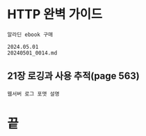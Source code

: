# HTTP 완벽 가이드
```
알라딘 ebook 구매
```

```
2024.05.01
20240501_0014.md
```

## 21장 로깅과 사용 추적(page 563)


```
웹서버 로그 포맷 설명
```


#  끝

